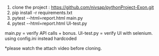 1) clone the project : https://github.com/nivsap/pythonProject-Exon.git
2) pip install -r requirements.txt
3) pytest --html=report.html main.py
4) pytest --html=report.html UI-test.py

main.py = verify API calls + bonus.
UI-test.py = verify UI with selenium. using config.ini instead hardcoded

*please watch the attach video before cloning.
